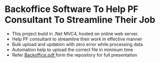 # Backoffice Software To Help PF Consultant To Streamline Their Job
- This project build in .Net MVC4, hosted on online web server. 
- Help PF consultant to streamline their work in effective manner
- Bulk upload and updation with zero error while processing data
- Automation help to upload the correct file in minimum time
- Refer [ Backoffice.pdf ](/Backoffice.pdf)
 form the repository for full presentation

